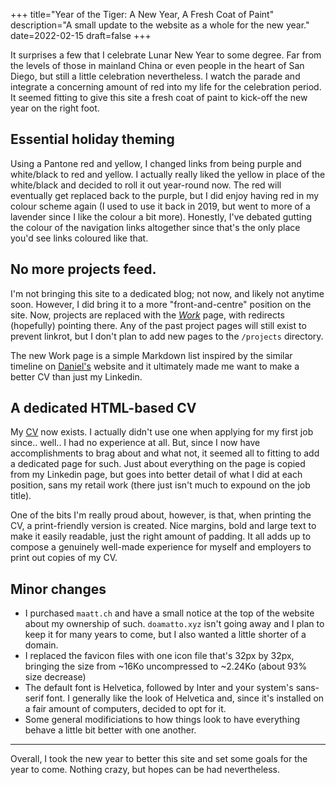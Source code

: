 +++
title="Year of the Tiger: A New Year, A Fresh Coat of Paint"
description="A small update to the website as a whole for the new year."
date=2022-02-15
draft=false
+++

It surprises a few that I celebrate Lunar New Year to some degree. Far from the levels of those in mainland China or even people in the heart of San Diego, but still a little celebration nevertheless. I watch the parade and integrate a concerning amount of red into my life for the celebration period. It seemed fitting to give this site a fresh coat of paint to kick-off the new year on the right foot.

## Essential holiday theming
Using a Pantone red and yellow, I changed links from being purple and white/black to red and yellow. I actually really liked the yellow in place of the white/black and decided to roll it out year-round now. The red will eventually get replaced back to the purple, but I did enjoy having red in my colour scheme again (I used to use it back in 2019, but went to more of a lavender since I like the colour a bit more). Honestly, I've debated gutting the colour of the navigation links altogether since that's the only place you'd see links coloured like that.

## No more projects feed.
I'm not bringing this site to a dedicated blog; not now, and likely not anytime soon. However, I did bring it to a more "front-and-centre" position on the site. Now, projects are replaced with the [*Work*](/work) page, with redirects (hopefully) pointing there. Any of the past project pages will still exist to prevent linkrot, but I don't plan to add new pages to the `/projects` directory. 

The new Work page is a simple Markdown list inspired by the similar timeline on [Daniel's](https://daan.ws) website and it ultimately made me want to make a better CV than just my Linkedin.

## A dedicated HTML-based CV
My [CV](/cv) now exists. I actually didn't use one when applying for my first job since.. well.. I had no experience at all. But, since I now have accomplishments to brag about and what not, it seemed all to fitting to add a dedicated page for such. Just about everything on the page is copied from my Linkedin page, but goes into better detail of what I did at each position, sans my retail work (there just isn't much to expound on the job title).

One of the bits I'm really proud about, however, is that, when printing the CV, a print-friendly version is created. Nice margins, bold and large text to make it easily readable, just the right amount of padding. It all adds up to compose a genuinely well-made experience for myself and employers to print out copies of my CV.

## Minor changes
- I purchased `maatt.ch` and have a small notice at the top of the website about my ownership of such. `doamatto.xyz` isn't going away and I plan to keep it for many years to come, but I also wanted a little shorter of a domain. 
- I replaced the favicon files with one icon file that's 32px by 32px, bringing the size from ~16Ko uncompressed to ~2.24Ko (about 93% size decrease)
- The default font is Helvetica, followed by Inter and your system's sans-serif font. I generally like the look of Helvetica and, since it's installed on a fair amount of computers, decided to opt for it. 
- Some general modificiations to how things look to have everything behave a little bit better with one another.

---

Overall, I took the new year to better this site and set some goals for the year to come. Nothing crazy, but hopes can be had nevertheless.
